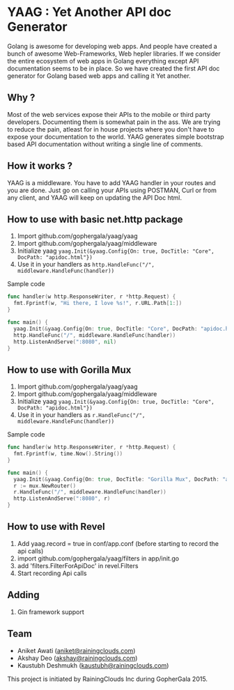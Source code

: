 # YAAG : Yet Another API doc Generator

Golang is awesome for developing web apps. And people have created a bunch of awesome Web-Frameworks, Web hepler libraries. If we consider the entire ecosystem of web apps in Golang everything except API documentation seems to be in place. So we have created the first API doc generator for Golang based web apps and calling it Yet another.

## Why ?

Most of the web services expose their APIs to the mobile or third party developers. Documenting them is somewhat pain in the ass. We are trying to reduce the pain, atleast for in house projects where you don't have to expose your documentation to the world. YAAG generates simple bootstrap based API documentation without writing a single line of comments.

## How it works ?

YAAG is a middleware. You have to add YAAG handler in your routes and you are done. Just go on calling your APIs using POSTMAN, Curl or from any client, and YAAG will keep on updating the API Doc html. 



## How to use with basic net.http package

1. Import github.com/gophergala/yaag/yaag
2. Import github.com/gophergala/yaag/middleware
3. Initialize yaag ```yaag.Init(&yaag.Config{On: true, DocTitle: "Core", DocPath: "apidoc.html"})```
4. Use it in your handlers as ```http.HandleFunc("/", middleware.HandleFunc(handler))```

Sample code

```go
func handler(w http.ResponseWriter, r *http.Request) {
  fmt.Fprintf(w, "Hi there, I love %s!", r.URL.Path[1:])
}

func main() {
  yaag.Init(&yaag.Config{On: true, DocTitle: "Core", DocPath: "apidoc.html"})
  http.HandleFunc("/", middleware.HandleFunc(handler))
  http.ListenAndServe(":8080", nil)
}
```

## How to use with Gorilla Mux
1. Import github.com/gophergala/yaag/yaag
2. Import github.com/gophergala/yaag/middleware
3. Initialize yaag ```yaag.Init(&yaag.Config{On: true, DocTitle: "Core", DocPath: "apidoc.html"})```
4. Use it in your handlers as ```r.HandleFunc("/", middleware.HandleFunc(handler))```

Sample code

```go
func handler(w http.ResponseWriter, r *http.Request) {
  fmt.Fprintf(w, time.Now().String())
}

func main() {
  yaag.Init(&yaag.Config{On: true, DocTitle: "Gorilla Mux", DocPath: "apidoc.html"})
  r := mux.NewRouter()
  r.HandleFunc("/", middleware.HandleFunc(handler)) 
  http.ListenAndServe(":8080", r)
}
```


## How to use with Revel

1. Add yaag.record = true in conf/app.conf (before starting to record the api calls)
2. import github.com/gophergala/yaag/filters in app/init.go
3. add 'filters.FilterForApiDoc' in revel.Filters
4. Start recording Api calls


## Adding 
1. Gin framework support

## Team

* Aniket Awati (aniket@rainingclouds.com)
* Akshay Deo (akshay@rainingclouds.com)
* Kaustubh Deshmukh (kaustubh@rainingclouds.com)

This project is initiated by RainingClouds Inc during GopherGala 2015.

